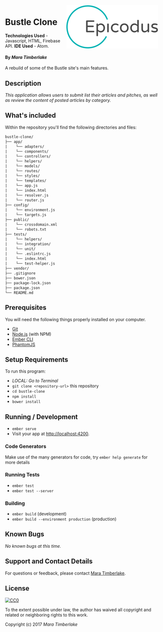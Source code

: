 <img src="epicodus.png" align="right" />

# Bustle Clone
**Technologies Used** - Javascript, HTML, Firebase API.
**IDE Used** - Atom.

#### By _**Mara Timberlake**_

A rebuild of some of the Bustle site's main features.

## Description

_This application allows users to submit list their articles and pitches, as well as review the content of posted articles by category._

## What's included
Within the repository you'll find the following directories and files:

```
bustle-clone/
├── app/
|    └── adapters/
|    └── components/
|    └── controllers/
|    └── helpers/
|    └── models/
|    └── routes/
|    └── styles/
|    └── templates/
|    └── app.js
|    └── index.html
|    └── resolver.js
|    └── router.js
├── config/
|    └── environment.js
|    └── targets.js
├── public/
|    └── crossdomain.xml
|    └── robots.txt
├── tests/
|    └── helpers/
|    └── integration/
|    └── unit/
|    └── .eslintrc.js
|    └── index.html
|    └── test-helper.js
├── vendor/
├── .gitignore
├── bower.json
├── package-lock.json
├── package.json
└── README.md

```

## Prerequisites
You will need the following things properly installed on your computer.

* [Git](https://git-scm.com/)
* [Node.js](https://nodejs.org/) (with NPM)
* [Ember CLI](https://ember-cli.com/)
* [PhantomJS](http://phantomjs.org/)

## Setup Requirements
To run this program:
* _LOCAL: Go to Terminal_
* `git clone <repository-url>` this repository
* `cd bustle-clone`
* `npm install`
* `bower install`

## Running / Development
* `ember serve`
* Visit your app at [http://localhost:4200](http://localhost:4200).

### Code Generators
Make use of the many generators for code, try `ember help generate` for more details

### Running Tests
* `ember test`
* `ember test --server`

### Building
* `ember build` (development)
* `ember build --environment production` (production)

## Known Bugs
_No known bugs at this time._

## Support and Contact Details
For questions or feedback, please contact [Mara Timberlake](<contact-info.md>).

## License
[![CC0](https://licensebuttons.net/p/zero/1.0/88x31.png)](https://opensource.org/licenses/MIT)

To the extent possible under law, the author has waived all copyright and related or neighboring rights to this work.

Copyright (c) 2017 *_Mara Timberlake_*
